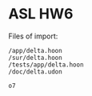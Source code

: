 # ASL HW6

Files of import:
```
/app/delta.hoon
/sur/delta.hoon
/tests/app/delta.hoon
/doc/delta.udon
```

`o7`
